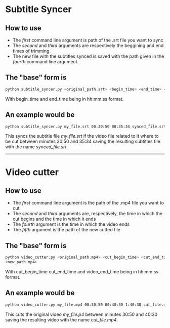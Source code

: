 
# Subtitle Syncer

## How to use

- The *first* command line argument is path of the .srt file you want to sync
- The *second* and *third* arguments are respectively the beggining and end times of trimming.
- The new file with the subtitles synced is saved with the path given in the *fourth* command line argument.

## The "base" form is

```sh
python subtitle_syncer.py <original_path.srt> <begin_time> <end_time> <destinition_path.srt>
```

With begin_time and end_time being in hh:mm:ss format.  

## An example would be

```sh
python subtitle_syncer.py my_file.srt 00:30:50 00:35:34 synced_file.srt
```

This syncs the subtitle file *my_file.srt* if the video file related to it where to be cut between minutes 30:50 and 35:34 saving the resulting subtitles file with the name *synced_file.srt*.

---

# Video cutter

## How to use

- The *first* command line argument is the path of the .mp4 file you want to cut
- The *second* and *third* arguments are, respectively, the time in which the cut begins and the time in which it ends
- The *fourth* argument is the time in which the video ends
- The *fifth* argument is the path of the new cutted file

## The "base" form is

```sh
python video_cutter.py <original_path.mp4> <cut_begin_time> <cut_end_time> <video_end_time>  
<new_path.mp4> 
```

With cut_begin_time cut_end_time and video_end_time being in hh:mm:ss format.

## An example would be

```sh
python video_cutter.py my_file.mp4 00:30:50 00:40:30 1:40:38 cut_file.mp4
```

This cuts the original video *my_file.p4* between minutes 30:50 and 40:30 saving the resulting video with the name *cut_file.mp4*.
